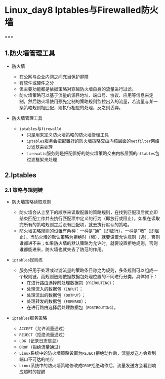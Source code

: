 # Linux_day8 Iptables与Firewalled防火墙

===

## 1.防火墙管理工具

* 防火墙
  * 在公网与企业内网之间充当保护屏障
  * 有软件或硬件之分
  * 但主要功能都是依据策略对穿越防火墙自身的流量进行过滤。
  * 防火墙策略可以基于流量的源目地址、端口号、协议、应用等信息来定制，然后防火墙使用预先定制的策略规则监控出入的流量，若流量与某一条策略规则相匹配，则执行相应的处理，反之则丢弃。

* 防火墙管理工具
  * `iptables`与`firewalld`
    * 只是用来定义防火墙策略的防火墙管理工具
    * `iptables`服务会把配置好的防火墙策略交由内核层面的`netfilter`网络过滤器来处理
    * `firewalld`服务则是把配置好的防火墙策略交由内核层面的`nftables`包过滤框架来处理

## 2.Iptables

### 2.1 策略与规则链

* 防火墙策略读取规则
  * 防火墙会从上至下的顺序来读取配置的策略规则，在找到匹配项后就立即结束匹配工作并去执行匹配项中定义的行为（即放行或阻止）。如果在读取完所有的策略规则之后没有匹配项，就去执行默认的策略。
  * 防火墙策略规则的设置有两种：一种是“通”（即放行），一种是“堵”（即阻止）。当防火墙的默认策略为拒绝时（堵），就要设置允许规则（通），否则谁都进不来；如果防火墙的默认策略为允许时，就要设置拒绝规则，否则谁都能进来，防火墙也就失去了防范的作用。

* `iptables`规则练
  * 服务把用于处理或过滤流量的策略条目称之为规则，多条规则可以组成一个规则链，而规则链则依据数据包处理位置的不同进行分类，具体如下：
    * 在进行路由选择前处理数据包（`PREROUTING`）；
    * 处理流入的数据包（`INPUT`）；
    * 处理流出的数据包（`OUTPUT`）；
    * 处理转发的数据包（`FORWARD`）；
    * 在进行路由选择后处理数据包（`POSTROUTING`）。

* `iptables`服务策略
  * `ACCEPT`（允许流量通过）
  * `REJECT`（拒绝流量通过）
  * `LOG`（记录日志信息）
  * `DROP`（拒绝流量通过）
  * `Linux`系统中的防火墙策略设置为`REJECT`拒绝动作后，流量发送方会看到端口不可达的响应
  * `Linux`系统中的防火墙策略修改成`DROP`拒绝动作后，流量发送方会看到响应超时的提醒